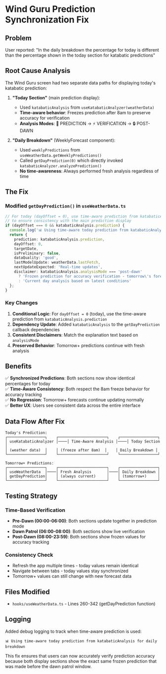 # Wind Guru Prediction Synchronization Fix

## Problem
User reported: "In the daily breakdown the percentage for today is different than the percentage shown in the today section for katabatic predictions"

## Root Cause Analysis
The Wind Guru screen had two separate data paths for displaying today's katabatic prediction:

1. **"Today Section"** (main prediction display):
   - Used `katabaticAnalysis` from `useKatabaticAnalyzer(weatherData)`
   - **Time-aware behavior**: Freezes prediction after 8am to preserve accuracy for verification
   - **Analysis Modes**: 🔮 PREDICTION → ⚡ VERIFICATION → 🔒 POST-DAWN

2. **"Daily Breakdown"** (WeeklyForecast component):
   - Used `weeklyPredictions` from `useWeatherData.getWeeklyPredictions()`
   - Called `getDayPrediction(0)` which directly invoked `katabaticAnalyzer.analyzePrediction()`
   - **No time-awareness**: Always performed fresh analysis regardless of time

## The Fix

### Modified `getDayPrediction()` in `useWeatherData.ts`

```typescript
// For today (dayOffset = 0), use time-aware prediction from katabaticAnalysis
// to ensure consistency with the main prediction display
if (dayOffset === 0 && katabaticAnalysis.prediction) {
  console.log('📊 Using time-aware today prediction from katabaticAnalysis for daily breakdown');
  return {
    prediction: katabaticAnalysis.prediction,
    dayOffset: 0,
    targetDate,
    isPreliminary: false,
    dataQuality: 'good',
    lastModelUpdate: weatherData.lastFetch,
    nextUpdateExpected: 'Real-time updates',
    disclaimer: katabaticAnalysis.analysisMode === 'post-dawn' 
      ? 'Frozen prediction for accuracy verification - tomorrow\'s forecast available'
      : 'Current day analysis based on latest conditions'
  };
}
```

### Key Changes

1. **Conditional Logic**: For `dayOffset = 0` (today), use the time-aware prediction from `katabaticAnalysis.prediction`
2. **Dependency Update**: Added `katabaticAnalysis` to the `getDayPrediction` callback dependencies
3. **Consistent Disclaimers**: Match the explanation text based on `analysisMode`
4. **Preserved Behavior**: Tomorrow+ predictions continue with fresh analysis

## Benefits

✅ **Synchronized Predictions**: Both sections now show identical percentages for today  
✅ **Time-Aware Consistency**: Both respect the 8am freeze behavior for accuracy tracking  
✅ **No Regression**: Tomorrow+ forecasts continue updating normally  
✅ **Better UX**: Users see consistent data across the entire interface  

## Data Flow After Fix

```
Today's Prediction:
┌─────────────────┐    ┌──────────────────────┐    ┌─────────────────┐
│ useKatabaticAnalyzer │────│ Time-Aware Analysis │────│ Today Section   │
│ (weather data)  │    │ (freeze after 8am)  │    │ Daily Breakdown │
└─────────────────┘    └──────────────────────┘    └─────────────────┘

Tomorrow+ Predictions:
┌─────────────────┐    ┌──────────────────────┐    ┌─────────────────┐
│ useWeatherData  │────│ Fresh Analysis       │────│ Daily Breakdown │
│ getDayPrediction│    │ (always current)     │    │ (tomorrow+)     │
└─────────────────┘    └──────────────────────┘    └─────────────────┘
```

## Testing Strategy

### Time-Based Verification
- **Pre-Dawn (00:00-06:00)**: Both sections update together in prediction mode
- **Dawn Patrol (06:00-08:00)**: Both sections show live verification
- **Post-Dawn (08:00-23:59)**: Both sections show frozen values for accuracy tracking

### Consistency Check
- Refresh the app multiple times - today values remain identical
- Navigate between tabs - today values stay synchronized
- Tomorrow+ values can still change with new forecast data

## Files Modified
- `hooks/useWeatherData.ts` - Lines 260-342 (getDayPrediction function)

## Logging
Added debug logging to track when time-aware prediction is used:
```
📊 Using time-aware today prediction from katabaticAnalysis for daily breakdown
```

This fix ensures that users can now accurately verify prediction accuracy because both display sections show the exact same frozen prediction that was made before the dawn patrol window.
